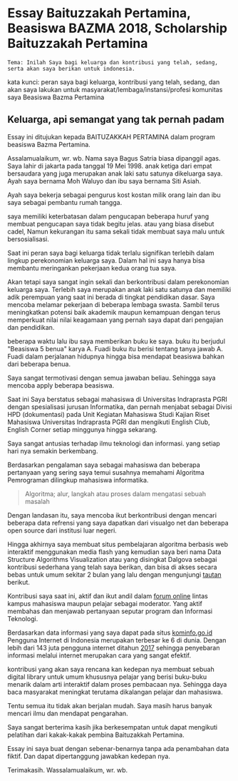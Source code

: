 # Essay Baituzzakah Pertamina, Beasiswa BAZMA 2018, Scholarship Baituzzakah Pertamina

`Tema: Inilah Saya bagi keluarga dan kontribusi yang telah, sedang, serta akan saya berikan untuk indonesia.`

kata kunci: peran saya bagi keluarga, 
kontribusi yang telah, 
sedang, 
dan akan saya lakukan untuk masyarakat/lembaga/instansi/profesi komunitas saya
Beasiswa Bazma Pertamina


## Keluarga, api semangat  yang tak pernah padam

Essay ini ditujukan kepada BAITUZAKKAH PERTAMINA dalam program beasiswa Bazma Pertamina.

Assalamualaikum, wr. wb.
Nama saya Bagus Satria ⁮biasa dipanggil agas. Saya lahir di jakarta pada tanggal 19 Mei 1998. anak ketiga dari empat bersaudara yang juga merupakan anak laki satu satunya dikeluarga saya. Ayah saya bernama Moh Waluyo dan ibu saya bernama Siti Asiah. 

Ayah saya bekerja sebagai pengurus kost kostan milik orang lain dan ibu saya sebagai pembantu rumah tangga.

saya memiliki keterbatasan dalam pengucapan beberapa huruf yang membuat pengucapan saya tidak begitu jelas. atau yang biasa disebut cadel, Namun kekurangan itu sama sekali tidak membuat saya malu untuk bersosialisasi.

Saat ini peran saya bagi keluarga tidak terlalu signifikan terlebih dalam lingkup perekonomian keluarga saya. Dalam hal ini saya hanya bisa membantu meringankan pekerjaan kedua orang tua saya.

Akan tetapi saya sangat ingin sekali dan berkontribusi dalam perekonomian keluarga saya. Terlebih saya merupakan anak laki satu satunya dan memiliki adik perempuan yang saat ini berada di tingkat pendidikan dasar.
Saya mencoba melamar pekerjaan di beberapa lembaga swasta. Sambil terus meningkatkan potensi baik akademik maupun kemampuan dengan terus memperkuat nilai nilai keagamaan yang pernah saya dapat dari pengajian dan pendidikan.

beberapa waktu lalu ibu saya memberikan buku ke saya. buku itu berjudul "Beasiswa 5 benua" karya A. Fuadi buku itu berisi tentang tanya jawab A. Fuadi dalam perjalanan hidupnya hingga bisa mendapat beasiswa bahkan dari beberapa benua.

Saya sangat termotivasi dengan semua jawaban beliau. Sehingga saya mencoba apply beberapa beasiswa. 

Saat ini
Saya berstatus sebagai mahasiswa di Universitas Indraprasta PGRI dengan spesialisasi jurusan Informatika, dan pernah menjabat sebagai Divisi HPD (dokumentasi) pada Unit Kegiatan Mahasiswa Studi Kajian Riset Mahasiswa Universitas Indraprasta PGRI dan mengikuti English Club, English Corner setiap minggunya hingga sekarang.

Saya sangat antusias terhadap ilmu teknologi dan informasi. yang setiap hari nya semakin berkembang.

Berdasarkan pengalaman saya sebagai mahasiswa dan beberapa pertanyaan yang sering saya temui susahnya memahami Algoritma Pemrograman dilingkup mahasiswa informatika. 

>Algoritma; alur, langkah atau proses dalam mengatasi sebuah masalah

Dengan landasan itu, saya mencoba ikut berkontribusi dengan mencari beberapa data refrensi yang saya dapatkan dari visualgo net dan beberapa open source dari institusi luar negeri.

Hingga akhirnya saya membuat situs pembelajaran algoritma berbasis web interaktif menggunakan media flash yang kemudian saya beri nama Data Structure Algorithms Visualization atau yang disingkat Dalgova sebagai kontribusi sederhana yang telah saya berikan, dan bisa di akses secara bebas untuk umum sekitar 2 bulan yang lalu dengan mengunjungi [tautan](https://bagussatria.github.io/Dalgova) berikut. 

Kontribusi saya saat ini, aktif dan ikut andil dalam [forum online](https://web.facebook.com/groups/ProgramerIndonesia) lintas kampus mahasiswa maupun pelajar  sebagai moderator. Yang aktif membahas dan menjawab pertanyaan seputar program dan Informasi Teknologi.

Berdasarkan data informasi yang saya dapat pada situs [kominfo.go.id]( https://kominfo.go.id/content/detail/4286/pengguna-%20internet-indonesia-nomor-enam-dunia/0/sorotan_media) Pengguna Internet di Indonesia merupakan terbesar ke 6 di dunia. Dengan lebih dari 143 juta pengguna internet ditahun [2017]( https://ekonomi.kompas.com/read/2018/02/19/161115126/tahun-2017-pengguna-internet-di-indonesia-mencapai-14326-juta-orang) sehingga penyebaran informasi melalui internet merupakan cara yang sangat efektif.

kontribusi yang akan saya rencana kan kedepan nya membuat sebuah digital library untuk umum khususnya pelajar  yang berisi buku-buku menarik dalam arti interaktif dalam proses pembacaan nya. Sehingga daya baca masyarakat meningkat terutama dikalangan pelajar dan mahasiswa.

Tentu semua itu tidak akan berjalan mudah. Saya masih harus banyak mencari ilmu dan mendapat pengarahan.

Saya sangat berterima kasih jika berkesempatan untuk  dapat mengikuti pelatihan dari kakak-kakak pembina Baituzakkah Pertamina.

Essay ini saya buat dengan sebenar-benarnya tanpa ada penambahan data fiktif. Dan dapat dipertanggung jawabkan kedepan nya.

Terimakasih. Wassalamualaikum, wr. wb.
